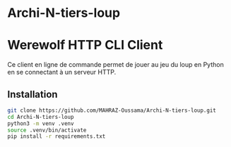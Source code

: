 # Archi-N-tiers-loup
# Werewolf HTTP CLI Client

Ce client en ligne de commande permet de jouer au jeu du loup en Python en se connectant à un serveur HTTP.

## Installation

```bash
git clone https://github.com/MAHRAZ-Oussama/Archi-N-tiers-loup.git
cd Archi-N-tiers-loup
python3 -m venv .venv
source .venv/bin/activate
pip install -r requirements.txt
